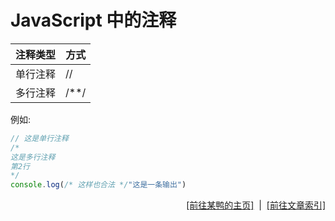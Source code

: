 # JavaScript 中的注释

| 注释类型 | 方式 |
|-----|-----|
| 单行注释 | // |
| 多行注释 | /**/ |

例如:
```javascript
// 这是单行注释
/*
这是多行注释
第2行
*/
console.log(/* 这样也合法 */"这是一条输出")
```

<div style="text-align: right;">
    <a href="https://duckduckstudio.github.io/yazicbs.github.io/" target="_blank">[前往某鸭的主页]</a>
    &nbsp;|&nbsp;
    <a href="https://duckduckstudio.github.io/yazicbs.github.io/Articles/Articles/" target="_blank">[前往文章索引]</a>
</div>